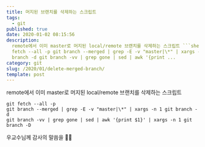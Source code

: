 ```yaml
---
title: 머지된 브랜치를 삭제하는 스크립트
tags:
  - git
published: true
date: 2020-01-02 08:15:56
description:
  remote에서 이미 master로 머지된 local/remote 브랜치를 삭제하는 스크립트 ```shell git
  fetch --all -p git branch --merged | grep -E -v "master|\*" | xargs -n 1 git
  branch -d git branch -vv | grep gone | sed | awk '{print ...
category: git
slug: /2020/01/delete-merged-branch/
template: post
---
```


remote에서 이미 master로 머지된 local/remote 브랜치를 삭제하는 스크립트

```shell
git fetch --all -p
git branch --merged | grep -E -v "master|\*" | xargs -n 1 git branch -d
git branch -vv | grep gone | sed | awk '{print $1}' | xargs -n 1 git branch -D
```

우교수님께 감사의 말씀을 🙇‍♂️
